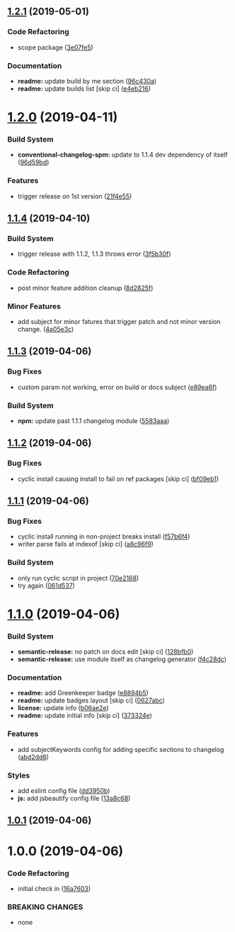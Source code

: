 ## [1.2.1](https://github.com/spmeesseman/conventional-changelog-spm/compare/v1.2.0...v1.2.1) (2019-05-01)


### Code Refactoring

* scope package ([3e07fe5](https://github.com/spmeesseman/conventional-changelog-spm/commit/3e07fe5))


### Documentation

* **readme:** update build by me section ([96c430a](https://github.com/spmeesseman/conventional-changelog-spm/commit/96c430a))
* **readme:** update builds list [skip ci] ([e4eb216](https://github.com/spmeesseman/conventional-changelog-spm/commit/e4eb216))

# [1.2.0](https://github.com/spmeesseman/conventional-changelog-spm/compare/v1.1.4...v1.2.0) (2019-04-11)


### Build System

* **conventional-changelog-spm:** update to 1.1.4 dev dependency of itself ([96d59bd](https://github.com/spmeesseman/conventional-changelog-spm/commit/96d59bd))


### Features

* trigger release on 1st version ([21f4e55](https://github.com/spmeesseman/conventional-changelog-spm/commit/21f4e55))

## [1.1.4](https://github.com/spmeesseman/conventional-changelog-spm/compare/v1.1.3...v1.1.4) (2019-04-10)


### Build System

* trigger release with 1.1.2, 1.1.3 throws error ([3f5b30f](https://github.com/spmeesseman/conventional-changelog-spm/commit/3f5b30f))


### Code Refactoring

* post minor feature addition cleanup ([8d2825f](https://github.com/spmeesseman/conventional-changelog-spm/commit/8d2825f))


### Minor Features

* add subject for minor fatures that trigger patch and not minor version change. ([4a05e3c](https://github.com/spmeesseman/conventional-changelog-spm/commit/4a05e3c))

## [1.1.3](https://github.com/spmeesseman/conventional-changelog-spm/compare/v1.1.2...v1.1.3) (2019-04-06)


### Bug Fixes

* custom param not working, error on build or docs subject ([e89ea6f](https://github.com/spmeesseman/conventional-changelog-spm/commit/e89ea6f))


### Build System

* **npm:** update past 1.1.1 changelog module ([5583aaa](https://github.com/spmeesseman/conventional-changelog-spm/commit/5583aaa))

## [1.1.2](https://github.com/spmeesseman/conventional-changelog-spm/compare/v1.1.1...v1.1.2) (2019-04-06)


### Bug Fixes

* cyclic install causing install to fail on ref packages [skip ci] ([bf09eb1](https://github.com/spmeesseman/conventional-changelog-spm/commit/bf09eb1))

## [1.1.1](https://github.com/spmeesseman/conventional-changelog-spm/compare/v1.1.0...v1.1.1) (2019-04-06)


### Bug Fixes

* cyclic install running in non-project breaks install ([f57b6f4](https://github.com/spmeesseman/conventional-changelog-spm/commit/f57b6f4))
* writer parse fails at indexof [skip ci] ([a8c96f9](https://github.com/spmeesseman/conventional-changelog-spm/commit/a8c96f9))


### Build System

* only run cyclic script in project ([70e2168](https://github.com/spmeesseman/conventional-changelog-spm/commit/70e2168))
* try again ([061d537](https://github.com/spmeesseman/conventional-changelog-spm/commit/061d537))

# [1.1.0](https://github.com/spmeesseman/conventional-changelog-spm/compare/v1.0.1...v1.1.0) (2019-04-06)


### Build System

* **semantic-release:** no patch on docs edit [skip ci] ([128bfb0](https://github.com/spmeesseman/conventional-changelog-spm/commit/128bfb0))
* **semantic-release:** use module itself as changelog generator ([f4c28dc](https://github.com/spmeesseman/conventional-changelog-spm/commit/f4c28dc))


### Documentation

* **readme:** add Greenkeeper badge ([e8894b5](https://github.com/spmeesseman/conventional-changelog-spm/commit/e8894b5))
* **readme:** update badges layout [skip ci] ([0627abc](https://github.com/spmeesseman/conventional-changelog-spm/commit/0627abc))
* **license:** update info ([b06ae2e](https://github.com/spmeesseman/conventional-changelog-spm/commit/b06ae2e))
* **readme:** update initial info [skip ci] ([373324e](https://github.com/spmeesseman/conventional-changelog-spm/commit/373324e))


### Features

* add subjectKeywords config for adding specific sections to changelog ([abd2dd8](https://github.com/spmeesseman/conventional-changelog-spm/commit/abd2dd8))


### Styles

* add eslint config file ([dd3950b](https://github.com/spmeesseman/conventional-changelog-spm/commit/dd3950b))
* **js:** add jsbeautify config file ([13a8c68](https://github.com/spmeesseman/conventional-changelog-spm/commit/13a8c68))

## [1.0.1](https://github.com/spmeesseman/conventional-changelog-spm/compare/v1.0.0...v1.0.1) (2019-04-06)

# 1.0.0 (2019-04-06)


### Code Refactoring

* initial check in ([16a7603](https://github.com/spmeesseman/conventional-changelog-spm/commit/16a7603))


### BREAKING CHANGES

* none
